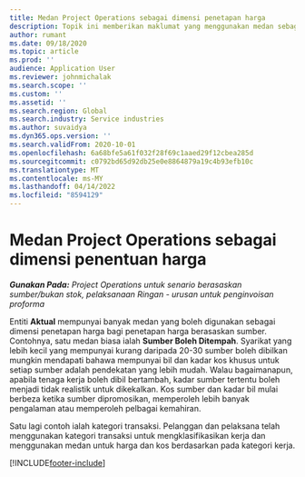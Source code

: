```yaml
---
title: Medan Project Operations sebagai dimensi penetapan harga
description: Topik ini memberikan maklumat yang menggunakan medan sebagai dimensi penetapan harga dalam Dynamics 365 Project Operations.
author: rumant
ms.date: 09/18/2020
ms.topic: article
ms.prod: ''
audience: Application User
ms.reviewer: johnmichalak
ms.search.scope: ''
ms.custom: ''
ms.assetid: ''
ms.search.region: Global
ms.search.industry: Service industries
ms.author: suvaidya
ms.dyn365.ops.version: ''
ms.search.validFrom: 2020-10-01
ms.openlocfilehash: 6a68bfe5a61f032f28f69c1aaed29f12cbea285d
ms.sourcegitcommit: c0792bd65d92db25e0e8864879a19c4b93efb10c
ms.translationtype: MT
ms.contentlocale: ms-MY
ms.lasthandoff: 04/14/2022
ms.locfileid: "8594129"
---
```

# <a name="project-operations-fields-as-pricing-dimensions"></a>Medan Project Operations sebagai dimensi penentuan harga

_**Gunakan Pada:** Project Operations untuk senario berasaskan sumber/bukan stok, pelaksanaan Ringan - urusan untuk penginvoisan proforma_

Entiti **Aktual** mempunyai banyak medan yang boleh digunakan sebagai dimensi penetapan harga bagi penetapan harga berasaskan sumber. Contohnya, satu medan biasa ialah **Sumber Boleh Ditempah**. Syarikat yang lebih kecil yang mempunyai kurang daripada 20-30 sumber boleh dibilkan mungkin mendapati bahawa mempunyai bil dan kadar kos khusus untuk setiap sumber adalah pendekatan yang lebih mudah. Walau bagaimanapun, apabila tenaga kerja boleh dibil bertambah, kadar sumber tertentu boleh menjadi tidak realistik untuk dikekalkan. Kos sumber dan kadar bil mulai berbeza ketika sumber dipromosikan, memperoleh lebih banyak pengalaman atau memperoleh pelbagai kemahiran. 

Satu lagi contoh ialah kategori transaksi. Pelanggan dan pelaksana telah menggunakan kategori transaksi untuk mengklasifikasikan kerja dan menggunakan medan untuk harga dan kos berdasarkan pada kategori kerja.


[!INCLUDE[footer-include](../includes/footer-banner.md)]